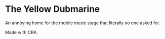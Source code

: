 # The Yellow Dubmarine

An annoying home for the mobile music stage that literally no one asked for. 

Made with CRA. 
